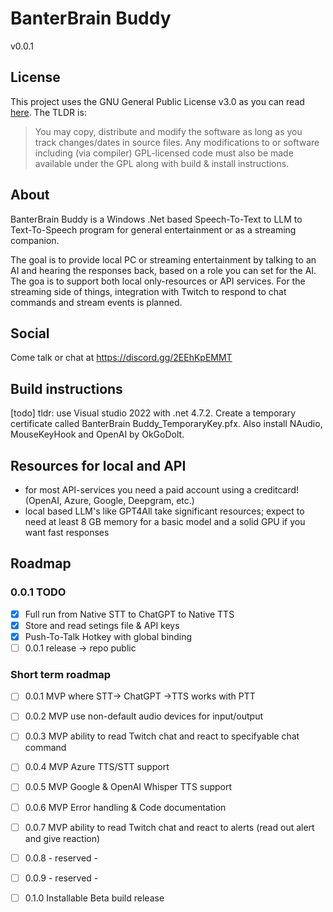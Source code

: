 # BanterBrain Buddy
v0.0.1

## License
This project uses the GNU General Public License v3.0 as you can read [here](./LICENSE.txt). The TLDR is:

>You may copy, distribute and modify the software as long as you track changes/dates in source files. Any modifications to or software including (via compiler) GPL-licensed code must also be made available under the GPL along with build & install instructions.

## About
BanterBrain Buddy is a Windows .Net based Speech-To-Text to LLM to Text-To-Speech program for general entertainment or as a streaming companion.

The goal is to provide local PC or streaming entertainment by talking to an AI and hearing the responses back, based on a role you can set for the AI. The goa is to support both local only-resources or API services.
For the streaming side of things, integration with Twitch to respond to chat commands and stream events is planned.

## Social
Come talk or chat at https://discord.gg/2EEhKpEMMT

## Build instructions
[todo]
tldr: use Visual studio 2022 with .net 4.7.2. Create a temporary certificate called BanterBrain Buddy_TemporaryKey.pfx. Also install NAudio, MouseKeyHook and OpenAI by OkGoDolt. 

## Resources for local and API
- for most API-services you need a paid account using a creditcard! (OpenAI, Azure, Google, Deepgram, etc.)
- local based LLM's like GPT4All take significant resources; expect to need at least 8 GB memory for a basic model and a solid GPU if you want fast responses

## Roadmap

### 0.0.1 TODO
- [X] Full run from Native STT to ChatGPT to Native TTS
- [X] Store and read setings file & API keys
- [X] Push-To-Talk Hotkey with global binding
- [ ] 0.0.1 release -> repo public
 
### Short term roadmap
- [ ] 0.0.1 MVP where STT-> ChatGPT ->TTS works with PTT
- [ ] 0.0.2 MVP use non-default audio devices for input/output
- [ ] 0.0.3 MVP ability to read Twitch chat and react to specifyable chat command
- [ ] 0.0.4 MVP Azure TTS/STT support
- [ ] 0.0.5 MVP Google & OpenAI Whisper TTS support
- [ ] 0.0.6 MVP Error handling & Code documentation
- [ ] 0.0.7 MVP ability to read Twitch chat and react to alerts (read out alert and give reaction)
- [ ] 0.0.8 - reserved -
- [ ] 0.0.9 - reserved -
- [ ] 0.1.0 Installable Beta build release

